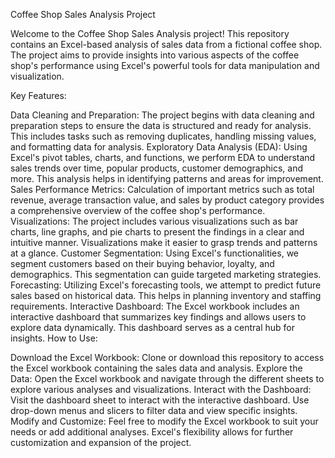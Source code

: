 Coffee Shop Sales Analysis Project

Welcome to the Coffee Shop Sales Analysis project! This repository contains an Excel-based analysis of sales data from a fictional coffee shop. The project aims to provide insights into various aspects of the coffee shop's performance using Excel's powerful tools for data manipulation and visualization.

Key Features:

Data Cleaning and Preparation: The project begins with data cleaning and preparation steps to ensure the data is structured and ready for analysis. This includes tasks such as removing duplicates, handling missing values, and formatting data for analysis.
Exploratory Data Analysis (EDA): Using Excel's pivot tables, charts, and functions, we perform EDA to understand sales trends over time, popular products, customer demographics, and more. This analysis helps in identifying patterns and areas for improvement.
Sales Performance Metrics: Calculation of important metrics such as total revenue, average transaction value, and sales by product category provides a comprehensive overview of the coffee shop's performance.
Visualizations:  The project includes various visualizations such as bar charts, line graphs, and pie charts to present the findings in a clear and intuitive manner. Visualizations make it easier to grasp trends and patterns at a glance.
Customer Segmentation: Using Excel's functionalities, we segment customers based on their buying behavior, loyalty, and demographics. This segmentation can guide targeted marketing strategies.
Forecasting: Utilizing Excel's forecasting tools, we attempt to predict future sales based on historical data. This helps in planning inventory and staffing requirements.
Interactive Dashboard: The Excel workbook includes an interactive dashboard that summarizes key findings and allows users to explore data dynamically. This dashboard serves as a central hub for insights.
How to Use:

Download the Excel Workbook: Clone or download this repository to access the Excel workbook containing the sales data and analysis.
Explore the Data: Open the Excel workbook and navigate through the different sheets to explore various analyses and visualizations.
Interact with the Dashboard: Visit the dashboard sheet to interact with the interactive dashboard. Use drop-down menus and slicers to filter data and view specific insights.
Modify and Customize: Feel free to modify the Excel workbook to suit your needs or add additional analyses. Excel's flexibility allows for further customization and expansion of the project.
